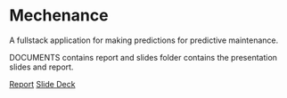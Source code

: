 ﻿# Mechenance
A fullstack application for making predictions for predictive maintenance. 

DOCUMENTS contains report and slides folder contains the presentation slides and report.

[Report](./DOCUMENTS/report-draft.docx)
[Slide Deck](./slidedeck.pptx)